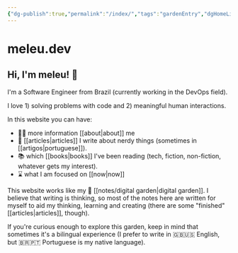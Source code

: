 ```yaml
---
{"dg-publish":true,"permalink":"/index/","tags":"gardenEntry","dgHomeLink":true,"dgPassFrontmatter":false,"dgShowBacklinks":false,"dgShowLocalGraph":false}
---
```


# meleu.dev

## Hi, I'm meleu! 👋

I'm a Software Engineer from Brazil (currently working in the DevOps field).

I love 1) solving problems with code and 2) meaningful human interactions.

In this website you can have:

- 🧑‍💻 more information [[about|about]] me
- 📰 [[articles|articles]] I write about nerdy things (sometimes in [[artigos|portuguese]]).
- 📚 which [[books|books]] I've been reading (tech, fiction, non-fiction, whatever gets my interest).
- ⌛ what I am focused on [[now|now]]

This website works like my 🌱 [[notes/digital garden|digital garden]]. I believe that writing is thinking, so most of the notes here are written for myself to aid my thinking, learning and creating (there are some "finished" [[articles|articles]], though).

If you're curious enough to explore this garden, keep in mind that sometimes it's a bilingual experience (I prefer to write in 🇬🇧🇺🇸 English, but 🇧🇷🇵🇹 Portuguese is my native language).


